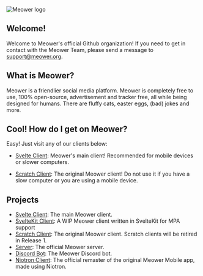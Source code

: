 ![Meower logo](https://meower.org/assets/logo.svg)
## Welcome!
Welcome to Meower's official Github organization! If you need to get in contact with the Meower Team, please send a message to support@meower.org.

## What is Meower?
Meower is a friendlier social media platform. Meower is completely free to use, 100% open-source, advertisement and tracker free, all
while being designed for humans. There are fluffy cats, easter eggs, (bad) jokes and more. 

## Cool! How do I get on Meower?
Easy! Just visit any of our clients below:
- [Svelte Client](https://app.meower.org/): Meower's main client! Recommended for mobile devices or slower computers.

- [Scratch Client](https://old.meower.org/): The original Meower client! Do not use it if you have a slow computer or you are using a mobile device.

## Projects
- [Svelte Client](https://github.com/meower-media-co/Meower-Svelte): The main Meower client.
- [SvelteKit Client](https://github.com/meower-media-co/Meower-SvelteKit): A WIP Meower client written in SvelteKit for MPA support
- [Scratch Client](https://github.com/meower-media-co/Meower-Vanilla): The original Meower client. Scratch clients will be retired in Release 1.
- [Server](https://github.com/meower-media-co/Meower-Server): The official Meower server.
- [Discord Bot](https://github.com/meower-media-co/Meower-Discord-Bot): The Meower Discord bot.
- [Niotron Client](https://github.com/meower-media-co/meower-niotron): The official remaster of the original Meower Mobile app, made using Niotron.
